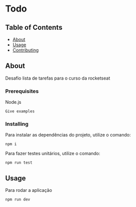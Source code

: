 # Todo

## Table of Contents

- [About](#about)
- [Usage](#usage)
- [Contributing](../CONTRIBUTING.md)

## About <a name = "about"></a>

Desafio lista de tarefas para o curso da rocketseat



### Prerequisites

Node.js

```
Give examples
```

### Installing

Para instalar as dependências do projeto, utilize o comando:

```
npm i
```

Para fazer testes unitários, utilize o comando:
```
npm run test
```
## Usage <a name = "usage"></a>

Para rodar a aplicação

```
npm run dev
```
